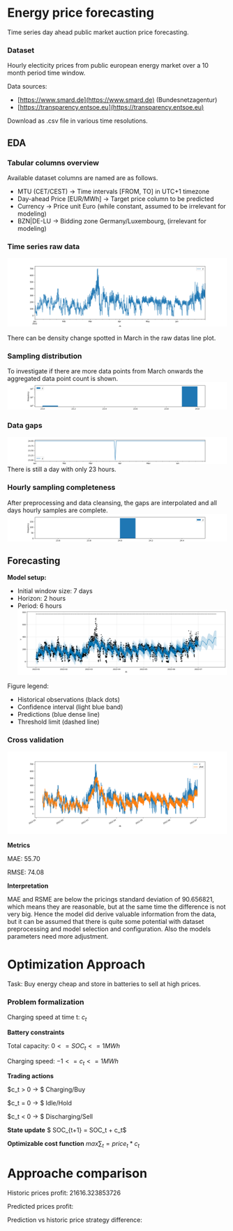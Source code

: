 # Energy price forecasting 

Time series day ahead public market auction price forecasting.

### Dataset 
Hourly electicity prices from public european energy market over a 10 month period time window.

Data sources: 
- [https://www.smard.de](https://www.smard.de) (Bundesnetzagentur) 
- [https://transparency.entsoe.eu](https://transparency.entsoe.eu) 

Download as .csv file in various time resolutions.

## EDA 

### Tabular columns overview
Available dataset columns are named are as follows.

- MTU (CET/CEST) -> Time intervals [FROM, TO] in UTC+1 timezone 
- Day-ahead Price [EUR/MWh] -> Target price column to be predicted 
- Currency -> Price unit Euro (while constant, assumed to be irrelevant for modeling) 
- BZN|DE-LU -> Bidding zone Germany/Luxembourg, (irrelevant for modeling) 

### Time series raw data
![Raw pricing data](./plots/1_raw_prices.png)

There can be density change spotted in March in the raw datas line plot.


### Sampling distribution
To investigate if there are more data points from March onwards the aggregated data point count is shown.
![hourly sampling histogram](./plots/2_histogram_hourly_distribution.png)

### Data gaps
![data gaps](./plots/3_gap_line.png)
There is still a day with only 23 hours. 

### Hourly sampling completeness
After preprocessing and data cleansing, the gaps are interpolated and all days hourly samples are complete.
![hourly distribution](./plots/4_histogram_hours_per_day.png)

## Forecasting 
__Model setup:__
- Initial window size: 7 days 
- Horizon: 2 hours 
- Period: 6 hours 
![predictions](./plots/5_predictions.png)

Figure legend: 
- Historical observations (black dots) 
- Confidence interval (light blue band) 
- Predictions (blue dense line) 
- Threshold limit (dashed line) 

### Cross validation
![Cross validation](./plots/6_cross_validation.png)

__Metrics__

MAE: 55.70 

RMSE: 74.08 

__Interpretation__

MAE and RSME are below the pricings standard deviation of 90.656821, which means they are reasonable, but at the same time the difference is not very big. Hence the model did derive valuable information from the data, but it can be assumed that there is quite some potential with dataset preprocessing and model selection and configuration. Also the models parameters need more adjustment.



# Optimization Approach

Task: Buy energy cheap and store in batteries to sell at high prices.

### Problem formalization 

Charging speed at time t: $c_t$

__Battery constraints__ 

Total  capacity: $0 <= SOC_t <= 1MWh$

Charging speed: $-1 <= c_t <= 1MWh$


__Trading actions__ 

$c_t > 0 → $ Charging/Buy 

$c_t = 0 → $ Idle/Hold 

$c_t < 0 → $ Discharging/Sell 


__State update__ $ SOC_{t+1} = SOC_t + c_t$

__Optimizable cost function__ $max ∑_t = price_t * c_t$



# Approache comparison

Historic prices profit: 21616.323853726

Predicted prices profit: <TODO fix model and recalculate>

Prediction vs historic price strategy difference: <TODO show difference>

